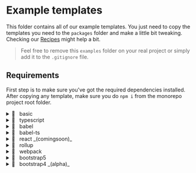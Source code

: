 # Example templates

This folder contains all of our example templates. You just need to copy the templates you need to the `packages` folder and make a little bit tweaking. Checking our [Recipes](https://github.com/bent10/monorepo-starter#recipes) might help a bit.

> Feel free to remove this `examples` folder on your real project or simply add it to the `.gitignore` file.

## Requirements

First step is to make sure you've got the required dependencies installed. After copying any template, make sure you do `npm i` from the monorepo project root folder.

<details><summary>📁 &nbsp; basic</summary><br>

> A bare-bone template of how to create a “typing-monkey” library.

#### Required dependencies

```json
{
  "devDependencies": {
    "dts-gen": "^0.6.0",
    "terser": "^5.7.2"
  }
}
```

</details>

<details><summary>📁 &nbsp; typescript</summary><br>

> A bare-bone template of how to create a library using TypeScript.

#### Required dependencies

```json
{
  "devDependencies": {
    "@babel/preset-env": "^7.15.4",
    "@babel/preset-typescript": "^7.15.0",
    "@tsconfig/recommended": "^1.0.1",
    "@types/jest": "^27.0.1",
    "@types/node": "^16.7.13",
    "@typescript-eslint/eslint-plugin": "^4.31.0",
    "@typescript-eslint/parser": "^4.31.0",
    "terser": "^5.7.2",
    "typescript": "^4.4.3"
  }
}
```

</details>

<details><summary>📁 &nbsp; babel</summary><br>

> A bare-bone template of how to create a library using Babel.

#### Required dependencies

```json
{
  "devDependencies": {
    "@babel/cli": "^7.15.4",
    "@babel/core": "^7.15.5",
    "@babel/eslint-parser": "^7.15.4",
    "@babel/preset-env": "^7.15.4",
    "babel-jest": "^27.1.0",
    "dts-gen": "^0.6.0",
    "terser": "^5.7.2"
  }
}
```

</details>

<details><summary>📁 &nbsp; babel-ts</summary><br>

> A bare-bone template of how to create a library using TypeScript with Babel compiler.

#### Required dependencies

```json
{
  "devDependencies": {
    "@babel/cli": "^7.15.4",
    "@babel/core": "^7.15.5",
    "@babel/eslint-parser": "^7.15.4",
    "@babel/preset-env": "^7.15.4",
    "@babel/preset-typescript": "^7.15.0",
    "@tsconfig/recommended": "^1.0.1",
    "@types/jest": "^27.0.1",
    "@types/node": "^16.9.0",
    "@typescript-eslint/eslint-plugin": "^4.31.0",
    "@typescript-eslint/parser": "^4.31.0",
    "terser": "^5.7.2",
    "typescript": "^4.4.3"
  }
}
```

</details>

<details><summary>📁 &nbsp; react _(comingsoon)_</summary><br>

> A bare-bone template of how to create React components.

#### Required dependencies

```json
{
  "devDependencies": {}
}
```

</details>

<details><summary>📁 &nbsp; rollup</summary><br>

> A bare-bone template of how to bundling your library using Rollup. Support latest ES syntax and TypeScript.

#### Required dependencies

```json
{
  "devDependencies": {
    "@babel/eslint-parser": "^7.15.4",
    "@babel/preset-env": "^7.15.4",
    "@babel/preset-typescript": "^7.15.0",
    "@rollup/plugin-babel": "^5.3.0",
    "@rollup/plugin-commonjs": "^20.0.0",
    "@rollup/plugin-node-resolve": "^13.0.4",
    "@rollup/plugin-typescript": "^8.2.5",
    "@tsconfig/recommended": "^1.0.1",
    "@types/jest": "^27.0.1",
    "@types/node": "^16.9.0",
    "@typescript-eslint/eslint-plugin": "^4.31.0",
    "@typescript-eslint/parser": "^4.31.0",
    "rollup": "^2.56.3",
    "rollup-plugin-terser": "^7.0.2",
    "typescript": "^4.4.3"
  }
}
```

</details>

<details><summary>📁 &nbsp; webpack</summary><br>

> A bare-bone template of how to bundling your app using Webpack. Support latest ES syntax and TypeScript.

#### Required dependencies

```json
{
  "devDependencies": {
    "@babel/eslint-parser": "^7.15.4",
    "@babel/preset-env": "^7.15.6",
    "@babel/preset-typescript": "^7.15.0",
    "@tsconfig/recommended": "^1.0.1",
    "@types/jest": "^27.0.1",
    "@types/node": "^16.9.1",
    "@typescript-eslint/eslint-plugin": "^4.31.0",
    "@typescript-eslint/parser": "^4.31.0",
    "fork-ts-checker-webpack-plugin": "^6.3.3",
    "terser-webpack-plugin": "^5.2.4",
    "ts-loader": "^9.2.5",
    "typescript": "^4.4.3",
    "webpack": "^5.52.0",
    "webpack-cli": "^4.8.0"
  }
}
```

</details>

<details><summary>📁 &nbsp; bootstrap5</summary><br>

> A bare-bone template of how to create Bootstrap 5 theme.

#### Required dependencies

```json
{
  "devDependencies": {
    "autoprefixer": "^10.3.4",
    "cssnano": "^5.0.8",
    "node-sass": "^6.0.1",
    "postcss": "^8.3.6",
    "postcss-cli": "^8.3.1",
    "postcss-rtlcss": "^3.3.5",
    "stylelint": "^13.13.1",
    "stylelint-config-twbs-bootstrap": "^2.2.3"
  },
  "dependencies": {
    "bootstrap": "^5.1.1"
  }
}
```

</details>

<details><summary>📁 &nbsp; bootstrap4 _(alpha)_</summary><br>

> A bare-bone template of how to create Bootstrap 4 theme.

#### Required dependencies

```json
{
  "devDependencies": {
    "autoprefixer": "^10.3.4",
    "cssnano": "^5.0.8",
    "node-sass": "^6.0.1",
    "postcss": "^8.3.6",
    "postcss-cli": "^8.3.1",
    "postcss-rtlcss": "^3.3.5",
    "stylelint": "^13.13.1",
    "stylelint-config-twbs-bootstrap": "^2.2.3"
  },
  "dependencies": {
    "bootstrap": "^4.6.0"
  }
}
```

</details>
